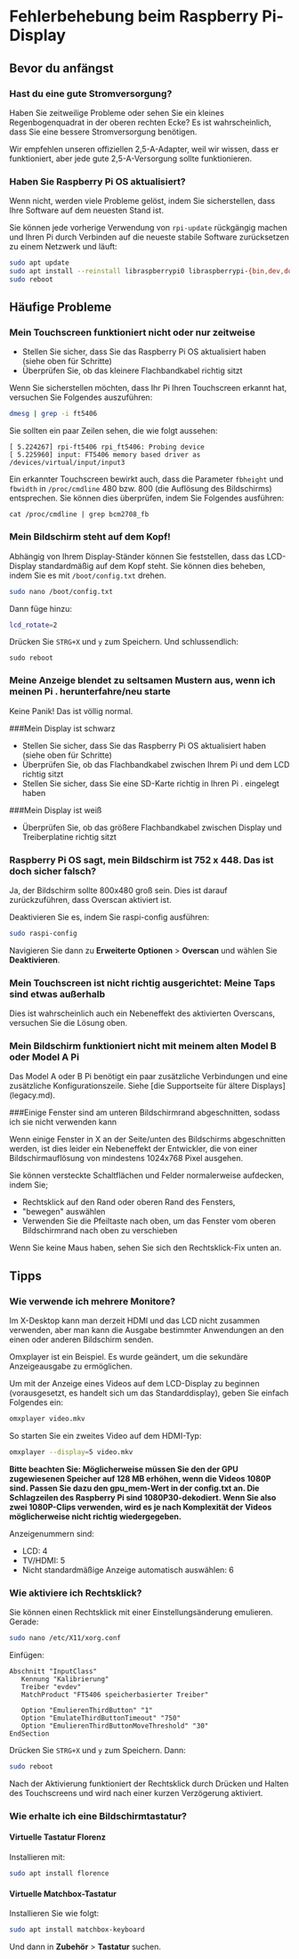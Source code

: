 # Fehlerbehebung beim Raspberry Pi-Display

## Bevor du anfängst

### Hast du eine gute Stromversorgung?

Haben Sie zeitweilige Probleme oder sehen Sie ein kleines Regenbogenquadrat in der oberen rechten Ecke? Es ist wahrscheinlich, dass Sie eine bessere Stromversorgung benötigen.

Wir empfehlen unseren offiziellen 2,5-A-Adapter, weil wir wissen, dass er funktioniert, aber jede gute 2,5-A-Versorgung sollte funktionieren.

### Haben Sie Raspberry Pi OS aktualisiert?

Wenn nicht, werden viele Probleme gelöst, indem Sie sicherstellen, dass Ihre Software auf dem neuesten Stand ist.

Sie können jede vorherige Verwendung von `rpi-update` rückgängig machen und Ihren Pi durch Verbinden auf die neueste stabile Software zurücksetzen
zu einem Netzwerk und läuft:

```bash
sudo apt update
sudo apt install --reinstall libraspberrypi0 libraspberrypi-{bin,dev,doc} raspberrypi-bootloader
sudo reboot
```

## Häufige Probleme

### Mein Touchscreen funktioniert nicht oder nur zeitweise

- Stellen Sie sicher, dass Sie das Raspberry Pi OS aktualisiert haben (siehe oben für Schritte)
- Überprüfen Sie, ob das kleinere Flachbandkabel richtig sitzt

Wenn Sie sicherstellen möchten, dass Ihr Pi Ihren Touchscreen erkannt hat, versuchen Sie Folgendes auszuführen:

```bash
dmesg | grep -i ft5406
```

Sie sollten ein paar Zeilen sehen, die wie folgt aussehen:

```Text
[ 5.224267] rpi-ft5406 rpi_ft5406: Probing device
[ 5.225960] input: FT5406 memory based driver as /devices/virtual/input/input3
```

Ein erkannter Touchscreen bewirkt auch, dass die Parameter `fbheight` und `fbwidth` in `/proc/cmdline` 480 bzw. 800 (die Auflösung des Bildschirms) entsprechen. Sie können dies überprüfen, indem Sie Folgendes ausführen:

```
cat /proc/cmdline | grep bcm2708_fb
```

### Mein Bildschirm steht auf dem Kopf!

Abhängig von Ihrem Display-Ständer können Sie feststellen, dass das LCD-Display standardmäßig auf dem Kopf steht. Sie können dies beheben, indem Sie es mit `/boot/config.txt` drehen.

```bash
sudo nano /boot/config.txt
```

Dann füge hinzu:

```bash
lcd_rotate=2
```

Drücken Sie `STRG+X` und `y` zum Speichern. Und schlussendlich:

```
sudo reboot
```

### Meine Anzeige blendet zu seltsamen Mustern aus, wenn ich meinen Pi . herunterfahre/neu starte

Keine Panik! Das ist völlig normal.

###Mein Display ist schwarz

* Stellen Sie sicher, dass Sie das Raspberry Pi OS aktualisiert haben (siehe oben für Schritte)
* Überprüfen Sie, ob das Flachbandkabel zwischen Ihrem Pi und dem LCD richtig sitzt
* Stellen Sie sicher, dass Sie eine SD-Karte richtig in Ihren Pi . eingelegt haben

###Mein Display ist weiß

* Überprüfen Sie, ob das größere Flachbandkabel zwischen Display und Treiberplatine richtig sitzt

### Raspberry Pi OS sagt, mein Bildschirm ist 752 x 448. Das ist doch sicher falsch?

Ja, der Bildschirm sollte 800x480 groß sein. Dies ist darauf zurückzuführen, dass Overscan aktiviert ist.

Deaktivieren Sie es, indem Sie raspi-config ausführen:

```bash
sudo raspi-config
```

Navigieren Sie dann zu **Erweiterte Optionen** > **Overscan** und wählen Sie **Deaktivieren**.

### Mein Touchscreen ist nicht richtig ausgerichtet: Meine Taps sind etwas außerhalb

Dies ist wahrscheinlich auch ein Nebeneffekt des aktivierten Overscans, versuchen Sie die Lösung oben.

### Mein Bildschirm funktioniert nicht mit meinem alten Model B oder Model A Pi

Das Model A oder B Pi benötigt ein paar zusätzliche Verbindungen und eine zusätzliche Konfigurationszeile. Siehe [die Supportseite für ältere Displays] (legacy.md).

###Einige Fenster sind am unteren Bildschirmrand abgeschnitten, sodass ich sie nicht verwenden kann

Wenn einige Fenster in X an der Seite/unten des Bildschirms abgeschnitten werden, ist dies leider ein Nebeneffekt der Entwickler, die von einer Bildschirmauflösung von mindestens 1024x768 Pixel ausgehen.

Sie können versteckte Schaltflächen und Felder normalerweise aufdecken, indem Sie;

- Rechtsklick auf den Rand oder oberen Rand des Fensters,
- "bewegen" auswählen
- Verwenden Sie die Pfeiltaste nach oben, um das Fenster vom oberen Bildschirmrand nach oben zu verschieben

Wenn Sie keine Maus haben, sehen Sie sich den Rechtsklick-Fix unten an.

## Tipps

### Wie verwende ich mehrere Monitore?

Im X-Desktop kann man derzeit HDMI und das LCD nicht zusammen verwenden, aber man kann die Ausgabe bestimmter Anwendungen an den einen oder anderen Bildschirm senden.

Omxplayer ist ein Beispiel. Es wurde geändert, um die sekundäre Anzeigeausgabe zu ermöglichen.

Um mit der Anzeige eines Videos auf dem LCD-Display zu beginnen (vorausgesetzt, es handelt sich um das Standarddisplay), geben Sie einfach Folgendes ein:

```bash
omxplayer video.mkv
```

So starten Sie ein zweites Video auf dem HDMI-Typ:

```bash
omxplayer --display=5 video.mkv
```

**Bitte beachten Sie: Möglicherweise müssen Sie den der GPU zugewiesenen Speicher auf 128 MB erhöhen, wenn die Videos 1080P sind. Passen Sie dazu den gpu_mem-Wert in der config.txt an. Die Schlagzeilen des Raspberry Pi sind 1080P30-dekodiert. Wenn Sie also zwei 1080P-Clips verwenden, wird es je nach Komplexität der Videos möglicherweise nicht richtig wiedergegeben.**

Anzeigenummern sind:

* LCD: 4
* TV/HDMI: 5
* Nicht standardmäßige Anzeige automatisch auswählen: 6

### Wie aktiviere ich Rechtsklick?

Sie können einen Rechtsklick mit einer Einstellungsänderung emulieren. Gerade:

```bash
sudo nano /etc/X11/xorg.conf
```

Einfügen:

```
Abschnitt "InputClass"
   Kennung "Kalibrierung"
   Treiber "evdev"
   MatchProduct "FT5406 speicherbasierter Treiber"

   Option "EmulierenThirdButton" "1"
   Option "EmulateThirdButtonTimeout" "750"
   Option "EmulierenThirdButtonMoveThreshold" "30"
EndSection
```

Drücken Sie `STRG+X` und `y` zum Speichern. Dann:

```bash
sudo reboot
```

Nach der Aktivierung funktioniert der Rechtsklick durch Drücken und Halten des Touchscreens und wird nach einer kurzen Verzögerung aktiviert.

### Wie erhalte ich eine Bildschirmtastatur?

#### Virtuelle Tastatur Florenz

Installieren mit:

```bash
sudo apt install florence
```

#### Virtuelle Matchbox-Tastatur

Installieren Sie wie folgt:

```bash
sudo apt install matchbox-keyboard
```

Und dann in **Zubehör** > **Tastatur** suchen.
